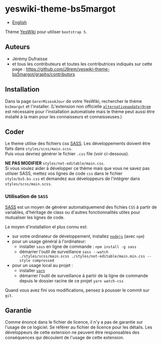 # yeswiki-theme-bs5margot

 - [English](README.md)

Thème [YesWiki](https://yeswiki.net/) pour utiliser `bootstrap 5`.

## Auteurs

 - Jérémy Dufraisse
 - et tous les contributeurs et toutes les contributrices indiqués sur cette page : <https://github.com/J9rem/yeswiki-theme-bs5margot/graphs/contributors>

## Installation

Dans la page `GererMisesAJour` de votre YesWiki, rechercher le thème  `bs5margot` et l'installer. (L'extension non officielle [`alternativeupdatej9rem`](https://github.com/J9rem/yeswiki-extension-alternativeupdatej9rem) est nécessaire pour l'installation automatisée mais le thème peut aussi être installé à la main pour les connaisseurs et connaisseuses.)

## Coder

Le theme utilise des fichiers css [SASS](https://sass-lang.com/). Les développements doivent être faits dans `styles/scss/main.scss`.  
Puis vous devriez générer le fichier `.css` file (voir ci-dessous).

**NE PAS MODIFIER** `styles/not-editable/main.css`.  
Si vous voulez aider à développer ce thème mais que vous ne savez pas utilsier SASS, mettez vos lignes de code `css` dans le fichier `style/bs5.bs.css` et demandez aux développeurs de l'intégrer dans `styles/scss/main.scss`.

### Utilisation de `SASS`

[SASS](https://sass-lang.com/) est un moyen de générer automatiquemend des fichies `CSS` à partir de variables, d'héritage de class ou d'autres fonctionnalités utiles pour mutualiser les lignes de code.

Le moyen d'installation el plus connu est:
 - sur votre ordinateur de développement, installez [`nodejs`](https://nodejs.org/en/download) (avec `npm`)
 - pour un usage général à l'ordinateur:
   - installer `sass` en ligne de commande : `npm install -g sass`
   - démarrer l'outil de surveillance `sass --watch ./styles/scss/main.scss ./styles/not-editable/main.min.css --style compressed`
 - pour un usage local au projet :
   - installer [`yarn`](https://yarnpkg.com/)
   - démarrer l'outil de surveillance à partir de la ligne de commande depuis le dossier racine de ce projet `yarn watch-css`

Quand vous avez fini vos modifications, pensez à pousser le commit sur `git`.

## Garantie

Comme énoncé dans le fichier de licence, il n'y a pas de garantie sur l'usage de ce logiciel. Se référer au fichier de licence pour les détails.
Les développeurs de cette extension ne peuvent être responsables des conséquences qui découlent de l'usage de cette extension.